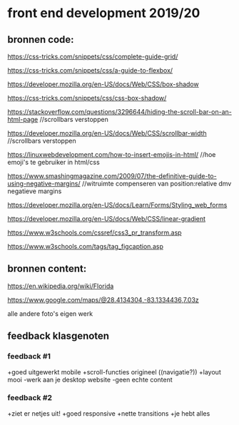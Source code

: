 # front end development 2019/20


## bronnen code:

https://css-tricks.com/snippets/css/complete-guide-grid/

https://css-tricks.com/snippets/css/a-guide-to-flexbox/


https://developer.mozilla.org/en-US/docs/Web/CSS/box-shadow

https://css-tricks.com/snippets/css/css-box-shadow/ 


https://stackoverflow.com/questions/3296644/hiding-the-scroll-bar-on-an-html-page //scrollbars verstoppen

https://developer.mozilla.org/en-US/docs/Web/CSS/scrollbar-width //scrollbars verstoppen

https://linuxwebdevelopment.com/how-to-insert-emojis-in-html/ //hoe emoji's te gebruiker in html/css

https://www.smashingmagazine.com/2009/07/the-definitive-guide-to-using-negative-margins/ //witruimte compenseren van position:relative dmv negatieve margins

https://developer.mozilla.org/en-US/docs/Learn/Forms/Styling_web_forms

https://developer.mozilla.org/en-US/docs/Web/CSS/linear-gradient

https://www.w3schools.com/cssref/css3_pr_transform.asp

https://www.w3schools.com/tags/tag_figcaption.asp

## bronnen content:

https://en.wikipedia.org/wiki/Florida

https://www.google.com/maps/@28.4134304,-83.1334436,7.03z

alle andere foto's eigen werk

## feedback klasgenoten

### feedback #1
+goed uitgewerkt mobile
+scroll-functies origineel ((navigatie?))
+layout mooi
-werk aan je desktop website
-geen echte content

### feedback #2

+ziet er netjes uit!
+goed responsive
+nette transitions
+je hebt alles

